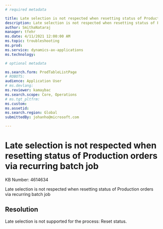 ```yaml
---
# required metadata

title: Late selection is not respected when resetting status of Production orders via recurring batch job
description: Late selection is not respected when resetting status of Production orders via recurring batch job
author: SmithaNataraj
manager: tfehr
ms.date: 4/11/2021 12:00:00 AM
ms.topic: troubleshooting
ms.prod: 
ms.service: dynamics-ax-applications
ms.technology: 

# optional metadata

ms.search.form: ProdTableListPage
# ROBOTS: 
audience: Application User
# ms.devlang: 
ms.reviewer: kamaybac
ms.search.scope: Core, Operations
# ms.tgt_pltfrm: 
ms.custom: 
ms.assetid: 
ms.search.region: Global
submittedBy: johanho@microsoft.com

---
```


# Late selection is not respected when resetting status of Production orders via recurring batch job

KB Number: 4614634

Late selection is not respected when resetting status of Production orders via recurring batch job



## Resolution
Late selection is not supported for the process: Reset status.


